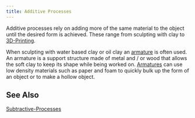 ```yaml
---
title: Additive Processes
---
```


Additive processes rely on adding more of the same material to the object until the desired form is achieved. These range from sculpting with clay to [3D-Printing](3d-printing.md).

When sculpting with water based clay or oil clay an [armature](armature.md) is often used. An armature is a support structure made of metal and / or wood that allows the soft clay to keep its shape while being worked on. [Armatures](armature.md) can use low density materials such as paper and foam to quickly bulk up the form of an object or to make a hollow object.

## See Also

[Subtractive-Processes](subtractive-processes.md)
